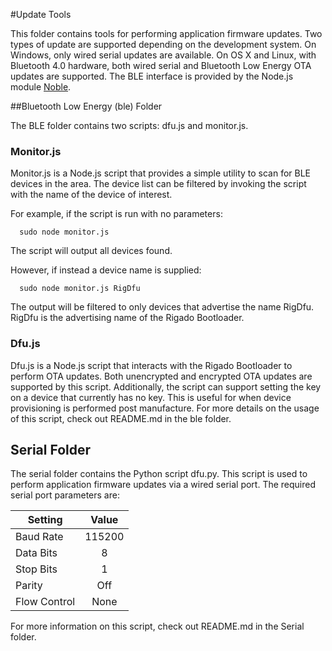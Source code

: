 #Update Tools

This folder contains tools for performing application firmware updates.  Two types of update are supported depending on the development system.  On Windows, only wired serial updates are available.  On OS X and Linux, with Bluetooth 4.0 hardware, both wired serial and Bluetooth Low Energy OTA updates are supported.  The BLE interface is provided by the Node.js module [Noble](https://github.com/sandeepmistry/noble).

##Bluetooth Low Energy (ble) Folder

The BLE folder contains two scripts: dfu.js and monitor.js.

### Monitor.js

Monitor.js is a Node.js script that provides a simple utility to scan for BLE devices in the area.  The device list can be filtered by invoking the script with the name of the device of interest.

For example, if the script is run with no parameters:
```
  sudo node monitor.js
```
The script will output all devices found.

However, if instead a device name is supplied:
```
  sudo node monitor.js RigDfu
```
The output will be filtered to only devices that advertise the name RigDfu.  RigDfu is the advertising name of the Rigado Bootloader.

### Dfu.js

Dfu.js is a Node.js script that interacts with the Rigado Bootloader to perform OTA updates.  Both unencrypted and encrypted OTA updates are supported by this script.  Additionally, the script can support setting the key on a device that currently has no key.  This is useful for when device provisioning is performed post manufacture.  For more details on the usage of this script, check out README.md in the ble folder.

## Serial Folder

The serial folder contains the Python script dfu.py.  This script is used to perform application firmware updates via a wired serial port.  The required serial port parameters are:

| Setting | Value |
|---------|:---------:|
| Baud Rate | 115200 |
| Data Bits | 8 |
| Stop Bits | 1 |
| Parity | Off |
| Flow Control | None |

For more information on this script, check out README.md in the Serial folder.
